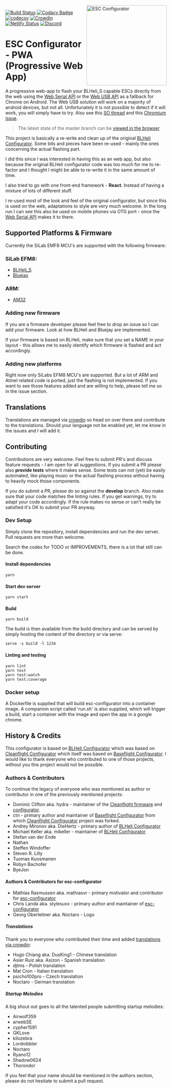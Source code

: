 <img align="right" src="./public/logo512.png" alt="ESC Configurator" width="250">

[![Build Status](https://app.travis-ci.com/stylesuxx/esc-configurator.svg?branch=master)](https://app.travis-ci.com/github/stylesuxx/esc-configurator) [![Codacy Badge](https://app.codacy.com/project/badge/Grade/eb8de2b80f8342b8ab2e7f3cf7f716ac)](https://app.codacy.com/gh/stylesuxx/esc-configurator/dashboard?utm_source=gh&utm_medium=referral&utm_content=&utm_campaign=Badge_grade) [![codecov](https://codecov.io/gh/stylesuxx/esc-configurator/branch/develop/graph/badge.svg?token=WLZXIOEDP7)](https://codecov.io/gh/stylesuxx/esc-configurator)
 [![Crowdin](https://badges.crowdin.net/esc-configuratorcom/localized.svg)](https://crowdin.com/project/esc-configuratorcom) [![Netlify Status](https://api.netlify.com/api/v1/badges/d297f59c-7496-49fb-9803-1cf2876aaad4/deploy-status)](https://app.netlify.com/sites/sad-goodall-6b6045/deploys) [![Discord](https://img.shields.io/discord/822952715944460368.svg?label=&logo=discord&logoColor=ffffff&color=7389D8&labelColor=6A7EC2)](https://discord.gg/QvSS5dk23C)

# ESC Configurator - PWA (Progressive Web App)
A progressive web-app to flash your BLHeli_S capable ESCs directly from the web using the [Web Serial API](https://wicg.github.io/serial/) or the [Web USB API](https://wicg.github.io/webusb/) as a fallback for Chrome on Android. The Web USB solution will work on a majority of android devices, but not all. Unfortunately it is not possible to detect if it will work, you will simply have to try. Also see this [SO thread](https://stackoverflow.com/questions/66771484/webusb-can-not-claim-device-on-some-android-devices) and this [Chromium issue](https://bugs.chromium.org/p/chromium/issues/detail?id=1099521).

> The latest state of the master branch can be [viewed in the browser](https://esc-configurator.com)

This project is basically a re-write and clean up of the original [BLHeli Configurator](https://github.com/blheli-configurator/blheli-configurator). Some bits and pieces have been re-used - mainly the ones concerning the actual flashing part.

I did this since I was interested in having this as an web app, but also because the original BLHeli configurator code was too much for me to re-factor and I thought I might be able to re-write it in the same amount of time.

I also tried to go with one front-end framework - **React**. Instead of having a mixture of lots of different stuff.

I re-used most of the look and feel of the original configurator, but since this is used on the web, adaptations to style are very much welcome. In the long run I can see this also be used on mobile phones via OTG port - once the [Web Serial API](https://wicg.github.io/serial/) makes it to there.

## Supported Platforms & Firmware
Currently the SiLab EMF8 MCU's are supported with the following firmware:

### SiLab EFM8:

*   [BLHeli_S](https://github.com/bitdump/BLHeli)
*   [Bluejay](https://github.com/bird-sanctuary/bluejay)

### ARM:

*   [AM32](https://github.com/AlkaMotors/AM32-MultiRotor-ESC-firmware)

### Adding new firmware
If you are a firmware developer please feel free to drop an issue so I can add your firmware. Look at how BLHeli and Bluejay are implemented.

If your firmware is based on BLHeli, make sure that you set a NAME in your layout - this allows me to easily identify which firmware is flashed and act accordingly.

### Adding new platforms
Right now only SiLabs EFM8 MCU's are supported. But a lot of ARM and Atmel related code is ported, just the flashing is not implemented. If you want to see those features added and are willing to help, please tell me so in the issue section.

## Translations
Translations are managed via [crowdin](https://crowdin.com/project/esc-configuratorcom) so head on over there and contribute to the translations. Should your language not be enabled yet, let me know in the issues and I will add it.

## Contributing
Contributions are very welcome. Feel free to submit PR's and discuss feature requests - I am open for all suggestions. If you submit a PR please also **provide tests** where it makes sense. Some tests can not (yet) be easily automated, like playing music or the actual flashing process without having to heavily mock those components.

If you do submit a PR, please do so against the **develop** branch. Also make sure that your code matches the linting rules. If you get warnings, try to adapt your code accordingly. If the rule makes no sense or can't really be satisfied it's OK to submit your PR anyway.

### Dev Setup
Simply clone the repository, install dependencies and run the dev server. Pull requests are more than welcome.

Search the codes for TODO or IMPROVEMENTS, there is a lot that still can be done.

#### Install dependencies

    yarn

#### Start dev server

    yarn start

#### Build

    yarn build

The build is then available from the build directory and can be served by simply hosting the content of the directory or via serve:

    serve -s build -l 1234

#### Linting and testing

    yarn lint
    yarn test
    yarn test:watch
    yarn test:coverage

### Docker setup

A Dockerfile is supplied that will build esc-configurator into a container image. A companion script called 'run.sh' is also supplied, which will trigger a build, start a container with the image and open the app in a google chrome.

## History & Credits
This configurator is based on [BLHeli Configurator](https://github.com/blheli-configurator/blheli-configurator) which was based on [Cleanflight Configurator](https://github.com/cleanflight/cleanflight-configurator) which itself was based on [Baseflight Configurator](https://github.com/multiwii/baseflight-configurator). I would like to thank everyone who contributed to one of those projects, without you this project would not be possible.

### Authors & Contributors
To continue the legacy of everyone who was mentioned as author or contributor in one of the previously mentioned projects:

*   Dominic Clifton aka. hydra - maintainer of the [Cleanflight firmware](https://github.com/cleanflight/cleanflight) and [configurator](https://github.com/cleanflight/cleanflight-configurator).
*   ctn - primary author and maintainer of [Baseflight Configurator](https://github.com/multiwii/baseflight-configurator) from which [Cleanflight Configurator](https://github.com/cleanflight/cleanflight-configurator) project was forked.
*   Andrey Mironov aka. DieHertz - primary author of [BLHeli Configurator](https://github.com/blheli-configurator/blheli-configurator)
*   Michael Keller aka. mikeller - maintainer of [BLHeli Configurator](https://github.com/blheli-configurator/blheli-configurator)
*   Stefan van der Ende
*   Nathan
*   Steffen Windoffer
*   Steven R. Lilly
*   Tuomas Kuosmanen
*   Robyn Bachofer
*   ByeJon

#### Authors & Contributors for esc-configurator
*   Mathias Rasmussen aka. mathiasvr - primary motivator and contributor for [esc-configurator](https://github.com/stylesuxx/esc-configurator)
*   Chris Landa aka. stylesuxx - primary author and maintainer of [esc-configurator](https://github.com/stylesuxx/esc-configurator)
*   Georg Oberleitner aka. Noctaro - Logo

##### Translations
Thank you to everyone who contributed their time and added [translations via crowdin](https://crowdin.com/project/esc-configuratorcom):

*   Hugo Chiang aka. DusKing1 - Chinese translation
*   Asier Ruiz aka. Asizon - Spanish translation
*   djtms - Polish translation
*   Mat Cron - Italian translation
*   psicho100pro - Czech translation
*   Noctaro - German translation

##### Startup Melodies
A big shout out goes to all the talented people submitting startup melodies:

*   Airwolf359
*   arwebSE
*   cypher1591
*   GKLove
*   kilozebra
*   Lordnibbler
*   Noctaro
*   Ryano12
*   Shadow0624
*   Thorondor

If you feel that your name should be mentioned in the authors section, please do not hesitate to submit a pull request.
